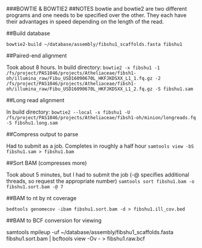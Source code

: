###BOWTIE & BOWTIE2
##NOTES
bowtie and bowtie2 are two different programs and one needs to be specified over the other. They each have their advantages in speed depending on the length of the read.

##Build database

`bowtie2-build ~/database/assembly/fibshu1_scaffolds.fasta fibshu1`

##Paired-end alignment

Took about 8 hours. In build directory:
`bowtie2 -x fibshu1 -1 /fs/project/PAS1046/projects/Atheliaceae/fibsh1-oh/illumina_raw/Fibu_USD16090670L_HKFJKDSXX_L1_1.fq.gz -2 /fs/project/PAS1046/projects/Atheliaceae/fibsh1-oh/illumina_raw/Fibu_USD16090670L_HKFJKDSXX_L1_2.fq.gz -S fibshu1.sam`

##Long read alignment

In build directory:
`bowtie2 --local -x fibshu1 -U /fs/project/PAS1046/projects/Atheliaceae/fibsh1-oh/minion/longreads.fq -S fibshu1.long.sam`

##Compress output to parse

Had to submit as a job. Completes in roughly a half hour
`samtools view -bS fibshu1.sam > fibshu1.bam`

##Sort BAM (compresses more)

Took about 5 minutes, but I had to submit the job (-@ specifies additional threads, so request the appropriate number)
`samtools sort fibshu1.bam -o fibshu1.sort.bam -@ 7`

##BAM to nt by nt coverage

`bedtools genomecov -ibam fibshu1.sort.bam -d > fibshu1.ill_cov.bed`

##BAM to BCF conversion for viewing

samtools mpileup -uf ~/database/assembly/fibshu1_scaffolds.fasta fibshu1.sort.bam | bcftools view -Ov - > fibshu1.raw.bcf
